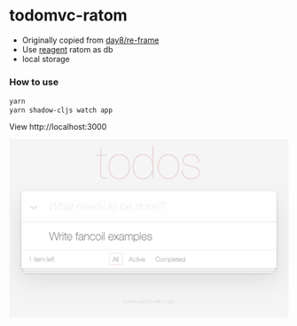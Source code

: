 # todomvc-ratom

- Originally copied from [day8/re-frame]
- Use [reagent] ratom as db
- local storage

[day8/re-frame]:https://github.com/day8/re-frame/tree/master/examples
[reagent]:https://github.com/reagent-project/reagent


### How to use
```
yarn
yarn shadow-cljs watch app
```

View http://localhost:3000

<img src="https://github.com/itarck/fancoil-example/blob/main/todomvc-ratom/ScreenShot.png" width="600">
